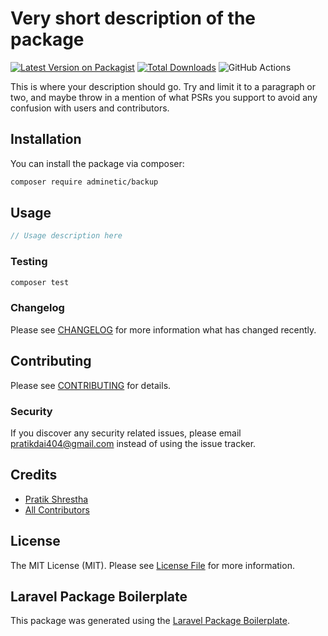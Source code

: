 # Very short description of the package

[![Latest Version on Packagist](https://img.shields.io/packagist/v/adminetic/backup.svg?style=flat-square)](https://packagist.org/packages/adminetic/backup)
[![Total Downloads](https://img.shields.io/packagist/dt/adminetic/backup.svg?style=flat-square)](https://packagist.org/packages/adminetic/backup)
![GitHub Actions](https://github.com/adminetic/backup/actions/workflows/main.yml/badge.svg)

This is where your description should go. Try and limit it to a paragraph or two, and maybe throw in a mention of what PSRs you support to avoid any confusion with users and contributors.

## Installation

You can install the package via composer:

```bash
composer require adminetic/backup
```

## Usage

```php
// Usage description here
```

### Testing

```bash
composer test
```

### Changelog

Please see [CHANGELOG](CHANGELOG.md) for more information what has changed recently.

## Contributing

Please see [CONTRIBUTING](CONTRIBUTING.md) for details.

### Security

If you discover any security related issues, please email pratikdai404@gmail.com instead of using the issue tracker.

## Credits

-   [Pratik Shrestha](https://github.com/adminetic)
-   [All Contributors](../../contributors)

## License

The MIT License (MIT). Please see [License File](LICENSE.md) for more information.

## Laravel Package Boilerplate

This package was generated using the [Laravel Package Boilerplate](https://laravelpackageboilerplate.com).
